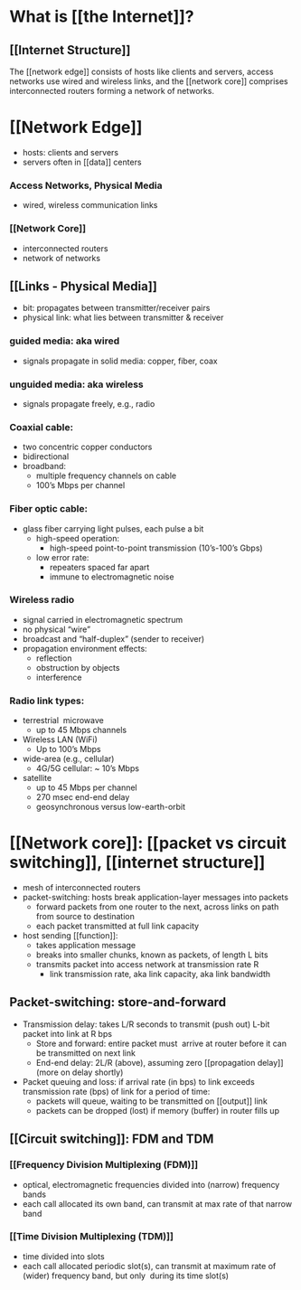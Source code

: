 # What is [[the Internet]]?
## [[Internet Structure]]
The [[network edge]] consists of hosts like clients and servers, access networks use wired and wireless links, and the [[network core]] comprises interconnected routers forming a network of networks.
# [[Network Edge]]
- hosts: clients and servers
- servers often in [[data]] centers
### Access Networks, Physical Media
- wired, wireless communication links
### [[Network Core]]
- interconnected routers
- network of networks
## [[Links - Physical Media]]
- bit: propagates between transmitter/receiver pairs
- physical link: what lies between transmitter & receiver
### guided media: aka wired
- signals propagate in solid media: copper, fiber, coax
### unguided media: aka wireless
- signals propagate freely, e.g., radio
### Coaxial cable:
- two concentric copper conductors
- bidirectional
- broadband:
	- multiple frequency channels on cable
	- 100’s Mbps per channel
### Fiber optic cable:
- glass fiber carrying light pulses, each pulse a bit
	- high-speed operation:
		- high-speed point-to-point transmission (10’s-100’s Gbps)
	- low error rate:
		- repeaters spaced far apart
		- immune to electromagnetic noise
### Wireless radio
- signal carried in electromagnetic spectrum
- no physical “wire”
- broadcast and “half-duplex” (sender to receiver)
- propagation environment effects:
	- reflection
	- obstruction by objects
	- interference
### Radio link types:
- terrestrial  microwave
	- up to 45 Mbps channels
- Wireless LAN (WiFi)
	- Up to 100’s Mbps
- wide-area (e.g., cellular)
	- 4G/5G cellular: ~ 10’s Mbps
- satellite
	- up to 45 Mbps per channel
	- 270 msec end-end delay
	- geosynchronous versus low-earth-orbit
# [[Network core]]: [[packet vs circuit switching]], [[internet structure]]
- mesh of interconnected routers
- packet-switching: hosts break application-layer messages into packets
	- forward packets from one router to the next, across links on path from source to destination
	- each packet transmitted at full link capacity
- host sending [[function]]:
	- takes application message
	- breaks into smaller chunks, known as packets, of length L bits
	- transmits packet into access network at transmission rate R
		- link transmission rate, aka link capacity, aka link bandwidth
## Packet-switching: store-and-forward
- Transmission delay: takes L/R seconds to transmit (push out) L-bit packet into link at R bps
	- Store and forward: entire packet must  arrive at router before it can be transmitted on next link
	- End-end delay: 2L/R (above), assuming zero [[propagation delay]] (more on delay shortly)
- Packet queuing and loss: if arrival rate (in bps) to link exceeds transmission rate (bps) of link for a period of time:
	- packets will queue, waiting to be transmitted on [[output]] link
	- packets can be dropped (lost) if memory (buffer) in router fills up
## [[Circuit switching]]: FDM and TDM
### [[Frequency Division Multiplexing (FDM)]]
- optical, electromagnetic frequencies divided into (narrow) frequency bands
- each call allocated its own band, can transmit at max rate of that narrow band
### [[Time Division Multiplexing (TDM)]]
- time divided into slots
- each call allocated periodic slot(s), can transmit at maximum rate of (wider) frequency band, but only  during its time slot(s)